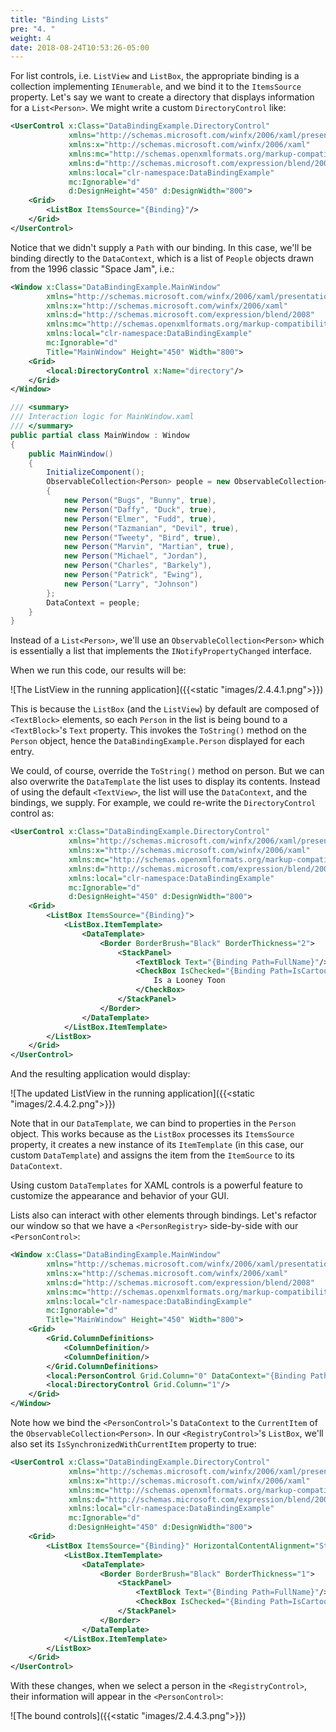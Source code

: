 ```yaml
---
title: "Binding Lists"
pre: "4. "
weight: 4
date: 2018-08-24T10:53:26-05:00
---
```



For list controls, i.e. `ListView` and `ListBox`, the appropriate binding is a collection implementing `IEnumerable`, and we bind it to the `ItemsSource` property.  Let's say we want to create a directory that displays information for a `List<Person>`.  We might write a custom `DirectoryControl` like:

```xml
<UserControl x:Class="DataBindingExample.DirectoryControl"
             xmlns="http://schemas.microsoft.com/winfx/2006/xaml/presentation"
             xmlns:x="http://schemas.microsoft.com/winfx/2006/xaml"
             xmlns:mc="http://schemas.openxmlformats.org/markup-compatibility/2006" 
             xmlns:d="http://schemas.microsoft.com/expression/blend/2008" 
             xmlns:local="clr-namespace:DataBindingExample"
             mc:Ignorable="d" 
             d:DesignHeight="450" d:DesignWidth="800">
    <Grid>
        <ListBox ItemsSource="{Binding}"/>
    </Grid>
</UserControl>
```

Notice that we didn't supply a `Path` with our binding.  In this case, we'll be binding directly to the `DataContext`, which is a list of `People` objects drawn from the 1996 classic "Space Jam", i.e.:

```xml
<Window x:Class="DataBindingExample.MainWindow"
        xmlns="http://schemas.microsoft.com/winfx/2006/xaml/presentation"
        xmlns:x="http://schemas.microsoft.com/winfx/2006/xaml"
        xmlns:d="http://schemas.microsoft.com/expression/blend/2008"
        xmlns:mc="http://schemas.openxmlformats.org/markup-compatibility/2006"
        xmlns:local="clr-namespace:DataBindingExample"
        mc:Ignorable="d"
        Title="MainWindow" Height="450" Width="800">
    <Grid>
        <local:DirectoryControl x:Name="directory"/>
    </Grid>
</Window>
```
```csharp
/// <summary>
/// Interaction logic for MainWindow.xaml
/// </summary>
public partial class MainWindow : Window
{
    public MainWindow()
    {
        InitializeComponent();
        ObservableCollection<Person> people = new ObservableCollection<Person>()
        {
            new Person("Bugs", "Bunny", true),
            new Person("Daffy", "Duck", true),
            new Person("Elmer", "Fudd", true),
            new Person("Tazmanian", "Devil", true),
            new Person("Tweety", "Bird", true),
            new Person("Marvin", "Martian", true),
            new Person("Michael", "Jordan"),
            new Person("Charles", "Barkely"),
            new Person("Patrick", "Ewing"),
            new Person("Larry", "Johnson")
        };
        DataContext = people;
    }
}
```

Instead of a `List<Person>`, we'll use an `ObservableCollection<Person>` which is essentially a list that implements the `INotifyPropertyChanged` interface.

When we run this code, our results will be:

![The ListView in the running application]({{<static "images/2.4.4.1.png">}})

This is because the `ListBox` (and the `ListView`) by default are composed of `<TextBlock>` elements, so each `Person` in the list is being bound to a `<TextBlock>`'s `Text` property.  This invokes the `ToString()` method on the `Person` object, hence the `DataBindingExample.Person` displayed for each entry.

We could, of course, override the `ToString()` method on person.  But we can also overwrite the `DataTemplate` the list uses to display its contents.  Instead of using the default `<TextView>`, the list will use the `DataContext`, and the bindings, we supply.  For example, we could re-write the `DirectoryControl` control as:

```xml
<UserControl x:Class="DataBindingExample.DirectoryControl"
             xmlns="http://schemas.microsoft.com/winfx/2006/xaml/presentation"
             xmlns:x="http://schemas.microsoft.com/winfx/2006/xaml"
             xmlns:mc="http://schemas.openxmlformats.org/markup-compatibility/2006" 
             xmlns:d="http://schemas.microsoft.com/expression/blend/2008" 
             xmlns:local="clr-namespace:DataBindingExample"
             mc:Ignorable="d" 
             d:DesignHeight="450" d:DesignWidth="800">
    <Grid>
        <ListBox ItemsSource="{Binding}">
            <ListBox.ItemTemplate>
                <DataTemplate>
                    <Border BorderBrush="Black" BorderThickness="2">
                        <StackPanel>
                            <TextBlock Text="{Binding Path=FullName}"/>
                            <CheckBox IsChecked="{Binding Path=IsCartoon}" IsEnabled="False">
                                Is a Looney Toon
                            </CheckBox>
                        </StackPanel>
                    </Border>
                </DataTemplate>
            </ListBox.ItemTemplate>
        </ListBox>
    </Grid>
</UserControl>
```

And the resulting application would display:

![The updated ListView in the running application]({{<static "images/2.4.4.2.png">}})

Note that in our `DataTemplate`, we can bind to properties in the `Person` object.  This works because as the `ListBox` processes its `ItemsSource` property, it creates a new instance of its `ItemTemplate` (in this case, our custom `DataTemplate`) and assigns the item from the `ItemSource` to its `DataContext`.

Using custom `DataTemplates` for XAML controls is a powerful feature to customize the appearance and behavior of your GUI.

Lists also can interact with other elements through bindings.  Let's refactor our window so that we have a `<PersonRegistry>` side-by-side with our `<PersonControl>`:

```xml
<Window x:Class="DataBindingExample.MainWindow"
        xmlns="http://schemas.microsoft.com/winfx/2006/xaml/presentation"
        xmlns:x="http://schemas.microsoft.com/winfx/2006/xaml"
        xmlns:d="http://schemas.microsoft.com/expression/blend/2008"
        xmlns:mc="http://schemas.openxmlformats.org/markup-compatibility/2006"
        xmlns:local="clr-namespace:DataBindingExample"
        mc:Ignorable="d"
        Title="MainWindow" Height="450" Width="800">
    <Grid>
        <Grid.ColumnDefinitions>
            <ColumnDefinition/>
            <ColumnDefinition/>
        </Grid.ColumnDefinitions>
        <local:PersonControl Grid.Column="0" DataContext="{Binding Path=CurrentItem}"/>
        <local:DirectoryControl Grid.Column="1"/>
    </Grid>
</Window>
```

Note how we bind the `<PersonControl>`'s `DataContext` to the `CurrentItem` of the `ObservableCollection<Person>`.  In our `<RegistryControl>`'s `ListBox`, we'll also set its `IsSynchronizedWithCurrentItem` property to true:

```xml
<UserControl x:Class="DataBindingExample.DirectoryControl"
             xmlns="http://schemas.microsoft.com/winfx/2006/xaml/presentation"
             xmlns:x="http://schemas.microsoft.com/winfx/2006/xaml"
             xmlns:mc="http://schemas.openxmlformats.org/markup-compatibility/2006" 
             xmlns:d="http://schemas.microsoft.com/expression/blend/2008" 
             xmlns:local="clr-namespace:DataBindingExample"
             mc:Ignorable="d" 
             d:DesignHeight="450" d:DesignWidth="800">
    <Grid>
        <ListBox ItemsSource="{Binding}" HorizontalContentAlignment="Stretch" IsSynchronizedWithCurrentItem="True">
            <ListBox.ItemTemplate>
                <DataTemplate>
                    <Border BorderBrush="Black" BorderThickness="1">
                        <StackPanel>
                            <TextBlock Text="{Binding Path=FullName}"/>
                            <CheckBox IsChecked="{Binding Path=IsCartoon, Mode=OneWay}" IsEnabled="False">Cartoon</CheckBox>
                        </StackPanel>
                    </Border>
                </DataTemplate>
            </ListBox.ItemTemplate>
        </ListBox>
    </Grid>
</UserControl>
```

With these changes, when we select a person in the `<RegistryControl>`, their information will appear in the `<PersonControl>`:

![The bound controls]({{<static "images/2.4.4.3.png">}})

